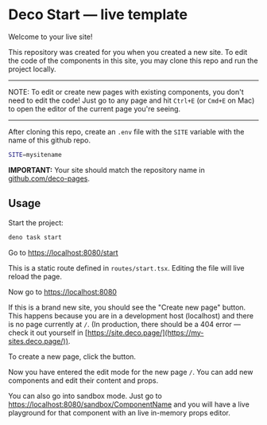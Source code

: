 # Deco Start — live template

Welcome to your live site!

This repository was created for you when you created a new site. To edit the
code of the components in this site, you may clone this repo and run the project
locally.

---

NOTE: To edit or create new pages with existing components, you don't need to
edit the code! Just go to any page and hit `Ctrl+E` (or `Cmd+E` on Mac) to open
the editor of the current page you're seeing.

---

After cloning this repo, create an `.env` file with the `SITE` variable with the
name of this github repo.

```sh
SITE=mysitename
```

**IMPORTANT:** Your site should match the repository name in
[github.com/deco-pages](https://github.com/deco-pages).

## Usage

Start the project:

```sh
deno task start
```

Go to [https://localhost:8080/start](https://localhost:8080/start)

This is a static route defined in `routes/start.tsx`. Editing the file will live
reload the page.

Now go to [https://localhost:8080](https://localhost:8080)

If this is a brand new site, you should see the "Create new page" button. This
happens because you are in a development host (localhost) and there is no page
currently at `/`. (In production, there should be a 404 error — check it out
yourself in [https://site.deco.page/](https://my-sites.deco.page/)).

To create a new page, click the button.

Now you have entered the edit mode for the new page `/`. You can add new
components and edit their content and props.

You can also go into sandbox mode. Just go to
[https://localhost:8080/sandbox/ComponentName](https://localhost:8080/sandbox/ComponentName)
and you will have a live playground for that component with an live in-memory
props editor.
